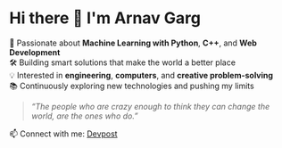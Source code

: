 # Hi there 👋 I'm Arnav Garg

🚀 Passionate about **Machine Learning with Python**, **C++**, and **Web Development**  
🛠️ Building smart solutions that make the world a better place  
💡 Interested in **engineering**, **computers**, and **creative problem-solving**  
📚 Continuously exploring new technologies and pushing my limits  

> *“The people who are crazy enough to think they can change the world, are the ones who do.”*

📫 Connect with me: [Devpost](https://devpost.com/gargarnav10)
